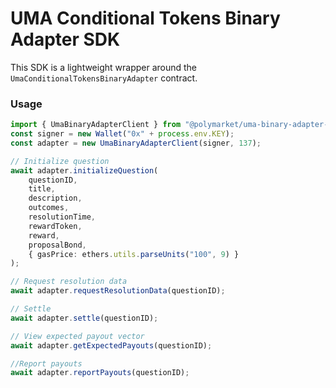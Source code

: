 # UMA Conditional Tokens Binary Adapter SDK

This SDK is a lightweight wrapper around the `UmaConditionalTokensBinaryAdapter` contract.

### Usage

```ts
import { UmaBinaryAdapterClient } from "@polymarket/uma-binary-adapter-sdk";
const signer = new Wallet("0x" + process.env.KEY);
const adapter = new UmaBinaryAdapterClient(signer, 137);

// Initialize question
await adapter.initializeQuestion(
    questionID, 
    title, 
    description,
    outcomes, 
    resolutionTime, 
    rewardToken, 
    reward, 
    proposalBond, 
    { gasPrice: ethers.utils.parseUnits("100", 9) }
);

// Request resolution data
await adapter.requestResolutionData(questionID);

// Settle
await adapter.settle(questionID);

// View expected payout vector
await adapter.getExpectedPayouts(questionID);

//Report payouts
await adapter.reportPayouts(questionID);
```